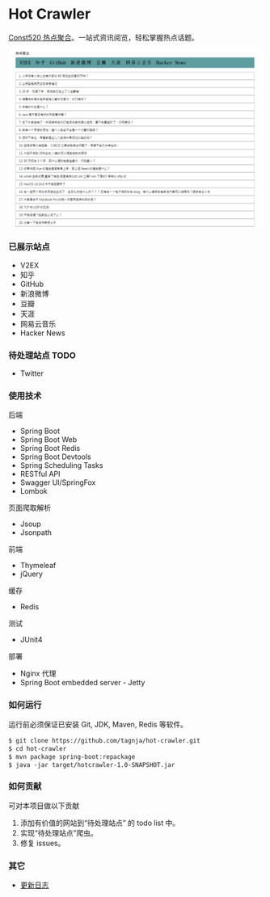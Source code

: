# Hot Crawler


[Const520 热点聚合](http://hot.const520.com)。一站式资讯阅览，轻松掌握热点话题。

![网站首页图](home-page.png)

### 已展示站点

- V2EX
- 知乎
- GitHub
- 新浪微博
- 豆瓣
- 天涯
- 网易云音乐
- Hacker News

### 待处理站点 TODO

- Twitter

### 使用技术
后端

- Spring Boot
- Spring Boot Web
- Spring Boot Redis
- Spring Boot Devtools
- Spring Scheduling Tasks
- RESTful API
- Swagger UI/SpringFox
- Lombok

页面爬取解析
- Jsoup
- Jsonpath

前端

- Thymeleaf
- jQuery

缓存
- Redis

测试
- JUnit4

部署

- Nginx 代理
- Spring Boot embedded server - Jetty

### 如何运行
运行前必须保证已安装 Git, JDK, Maven, Redis 等软件。

```shell
$ git clone https://github.com/tagnja/hot-crawler.git
$ cd hot-crawler
$ mvn package spring-boot:repackage
$ java -jar target/hotcrawler-1.0-SNAPSHOT.jar
```

### 如何贡献

可对本项目做以下贡献

1. 添加有价值的网站到“待处理站点” 的 todo list 中。
2. 实现“待处理站点”爬虫。
3. 修复 issues。

### 其它

- [更新日志](update_log.md) 
